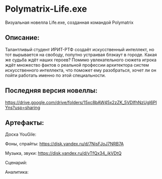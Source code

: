 # Polymatrix-Life.exe
Визуальная новелла Life.exe, созданная командой Polymatrix

**Описание:**
---
Талантливый студент ИРИТ-РТФ создаёт искусственный интеллект, но тот вырывается на свободу, попутно устраивая блэкаут в городе. Какая же судьба ждёт наших героев?
Помимо увлекательного сюжета игрока ждёт множество фактов о реальной профессии архитектора систем искусственного интеллекта, что поможет ему разобраться, хочет ли он пойти работать именно по этой специальности.

**Последняя версия новеллы:** 
---
https://drive.google.com/drive/folders/15xc8bAW45x2zZK_5VDlfhNzUgl6PlYns?usp=sharing

**Артефакты:**
---
Доска YouGile: 

Фоны, спрайты: https://disk.yandex.ru/d/7NisFJoJ7NRB7A

Музыка, звуки: https://disk.yandex.ru/d/vTfQx34_jkVDtQ

Сценарий:

Аналитика:
